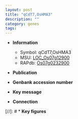 ```yaml
---
layout: post
title: "qCdT7,OsHMA3"
description: ""
category: genes
tags: 
---
```


* **Information**  
    + Symbol: qCdT7,OsHMA3  
    + MSU: [LOC_Os07g12900](http://rice.uga.edu/cgi-bin/ORF_infopage.cgi?orf=LOC_Os07g12900)  
    + RAPdb: [Os07g0232900](http://rapdb.dna.affrc.go.jp/viewer/gbrowse_details/irgsp1?name=Os07g0232900)  

* **Publication**  

* **Genbank accession number**  

* **Key message**  

* **Connection**  

[//]: # * **Key figures**  


